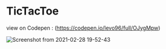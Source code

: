 # TicTacToe

view on Codepen : (https://codepen.io/levo96/full/OJygMpw)

![Screenshot from 2021-02-28 19-52-43](https://user-images.githubusercontent.com/52494718/109430135-01940a80-7a00-11eb-84bb-63b8bfa0d68d.png)


